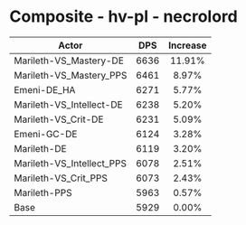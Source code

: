 # Composite - hv-pl - necrolord
| Actor | DPS | Increase |
|---|:---:|:---:|
|Marileth-VS_Mastery-DE|6636|11.91%|
|Marileth-VS_Mastery_PPS|6461|8.97%|
|Emeni-DE_HA|6271|5.77%|
|Marileth-VS_Intellect-DE|6238|5.20%|
|Marileth-VS_Crit-DE|6231|5.09%|
|Emeni-GC-DE|6124|3.28%|
|Marileth-DE|6119|3.20%|
|Marileth-VS_Intellect_PPS|6078|2.51%|
|Marileth-VS_Crit_PPS|6073|2.43%|
|Marileth-PPS|5963|0.57%|
|Base|5929|0.00%|
